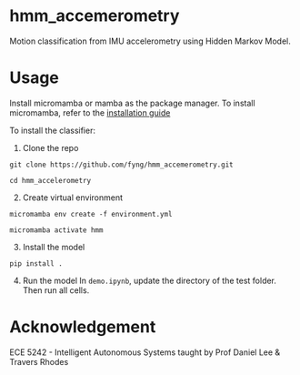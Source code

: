 # hmm_accemerometry
Motion classification from IMU accelerometry using Hidden Markov Model.

# Usage
Install micromamba or mamba as the package manager. To install micromamba, refer to the [installation guide](https://mamba.readthedocs.io/en/latest/installation/micromamba-installation.html)

To install the classifier:
1. Clone the repo
```
git clone https://github.com/fyng/hmm_accemerometry.git
```
```
cd hmm_accelerometry
```

2. Create virtual environment
```
micromamba env create -f environment.yml
```
```
micromamba activate hmm
```

3. Install the model
```
pip install .
```

4. Run the model
In `demo.ipynb`, update the directory of the test folder. Then run all cells.

# Acknowledgement
ECE 5242 - Intelligent Autonomous Systems taught by Prof Daniel Lee & Travers Rhodes 